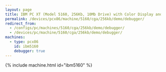 ```yaml
---
layout: page
title: IBM PC XT (Model 5160, 256Kb, 10Mb Drive) with Color Display and Debugger
permalink: /devices/pcx86/machine/5160/cga/256kb/demo/debugger/
redirect_from:
  - /configs/pc/machines/5160/cga/256kb/demo/debugger/
  - /devices/pc/machine/5160/cga/256kb/demo/debugger/
machines:
  - type: pcx86
    id: ibm5160
    debugger: true
---
```


{% include machine.html id="ibm5160" %}
